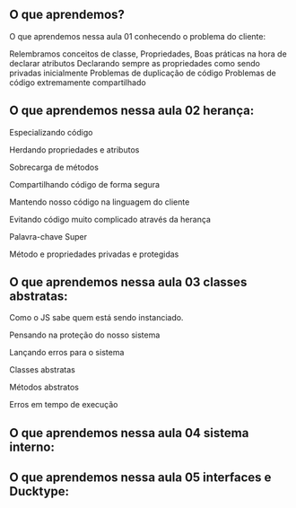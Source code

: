 ## O que aprendemos?

O que aprendemos nessa aula 01 conhecendo o problema do cliente:

Relembramos conceitos de classe, Propriedades,
Boas práticas na hora de declarar atributos
Declarando sempre as propriedades como sendo privadas inicialmente
Problemas de duplicação de código
Problemas de código extremamente compartilhado


## O que aprendemos nessa aula 02 herança:

Especializando código

Herdando propriedades e atributos

Sobrecarga de métodos

Compartilhando código de forma segura

Mantendo nosso código na linguagem do cliente

Evitando código muito complicado através da herança

Palavra-chave Super

Método e propriedades privadas e protegidas



## O que aprendemos nessa aula 03 classes abstratas:

Como o JS sabe quem está sendo instanciado.

Pensando na proteção do nosso sistema

Lançando erros para o sistema

Classes abstratas

Métodos abstratos

Erros em tempo de execução



## O que aprendemos nessa aula 04 sistema interno:




## O que aprendemos nessa aula 05 interfaces e Ducktype: